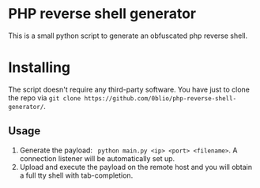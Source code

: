 # PHP reverse shell generator
This is a small python script to generate an obfuscated php reverse shell.

# Installing
The script doesn't require any third-party software.
You have just to clone the repo via ``` git clone https://github.com/0blio/php-reverse-shell-generator/ ```. 

## Usage
1. Generate the payload: ``` python main.py <ip> <port> <filename>```. 
A connection listener will be automatically set up.
2. Upload and execute the payload on the remote host and you will obtain a full tty shell with tab-completion.
